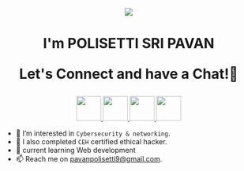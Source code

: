 



<p align="center">
  <img src="https://capsule-render.vercel.app/api?type=waving&color=gradient&text=Hello!&height=100&section=header"/>
</p>

<h1 align="center">
I'm POLISETTI SRI PAVAN
  
Let's Connect and have a Chat!💬
</h1>

<p align="center">

<a href="https://www.linkedin.com/in/pavan-polisetti">
  <img height="50" src="https://user-images.githubusercontent.com/46517096/166973395-19676cd8-f8ec-4abf-83ff-da8243505b82.png"/>
</a>
<a href="https://medium.com/pavan-polisetti">
  <img height="50" src="https://user-images.githubusercontent.com/46517096/166973962-d05d145a-b6a0-4643-bd3d-5ac845679367.png"/>

<a href="https://www.youtube.com/pavan-polisettix">
  <img height="50" src="https://github.com/mreddybalaji/mreddybalaji/assets/130784457/2c69614f-b63f-404d-b727-64ed0282ab7d.png"/>
</a>
<a href="https://www.instagram.com/pavan-polisetti">
  <img height="50" src="https://user-images.githubusercontent.com/46517096/166974368-9798f39f-1f46-499c-b14e-81f0a3f83a06.png"/>
</a>
</p>


- 👀 I’m interested in `Cybersecurity & networking`.
- 🌱 I also completed `CEH` certified ethical hacker.
- 👀 current learning Web development
- 📫 Reach me on pavanpolisetti9@gmail.com.
